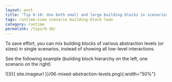 ```yaml
---
layout: post
title: "Tip 6-10: Use both small and large building blocks in scenarios!"
tags: runtime-view scenario building-block lean
category: runtime
permalink: /tips/6-10/
---
```


To save effort, you can mix building blocks of various abstraction
levels (or sizes)
in single scenarios, instead of showing all low-level interactions.

See the following example (building block hierarchy on the left,
  one scenario on the right)

![]({{ site.imageurl }}/06-mixed-abstraction-levels.png){:width="50%"}
